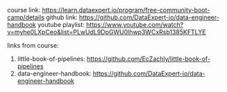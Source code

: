 course link: https://learn.dataexpert.io/program/free-community-boot-camp/details
github link: https://github.com/DataExpert-io/data-engineer-handbook
youtube playlist: https://www.youtube.com/watch?v=myhe0LXpCeo&list=PLwUdL9DpGWU0lhwp3WCxRsb1385KFTLYE

links from course:

1. little-book-of-pipelines: https://github.com/EcZachly/little-book-of-pipelines
2. data-engineer-handbook: https://github.com/DataExpert-io/data-engineer-handbook
